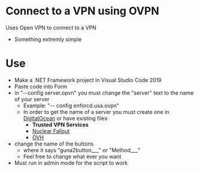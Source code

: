 # Connect to a VPN using OVPN
Uses Open VPN to connect to a VPN
 * Something extremly simple

# Use
 * Make a .NET Framework project in Visual Studio Code 2019
 * Paste code into Form
 * in "--config server.opvn" you must change the "server" text to the name of your server
   * Example: "-- config enforcd.usa.ovpn"
   * In order to get the name of a server you must create one in [DigitalOcean](https://www.digitalocean.com/) or have existing files
      * **Trusted VPN Services**
      * [Nuclear Fallout](https://www.nfoservers.com/)
      * [OVH](https://www.ovh.com/world/)
 * change the name of the buttons
   * where it says "guna2button___" or "Method___"
   * Feel free to change what ever you want
 * Must run in admin mode for the script to work
